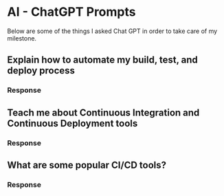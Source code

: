 # AI - ChatGPT Prompts

Below are some of the things I asked Chat GPT in order to take care of my milestone.

## Explain how to automate my build, test, and deploy process

### Response

## Teach me about Continuous Integration and Continuous Deployment tools

### Response

## What are some popular CI/CD tools?

### Response
